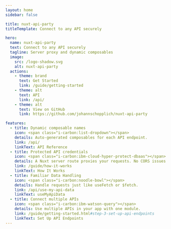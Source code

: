 ```yaml
---
layout: home
sidebar: false

title: nuxt-api-party
titleTemplate: Connect to any API securely

hero:
  name: nuxt-api-party
  text: Connect to any API securely
  tagline: Server proxy and dynamic composables
  image:
    src: /logo-shadow.svg
    alt: nuxt-api-party
  actions:
    - theme: brand
      text: Get Started
      link: /guide/getting-started
    - theme: alt
      text: API
      link: /api/
    - theme: alt
      text: View on GitHub
      link: https://github.com/johannschopplich/nuxt-api-party

features:
  - title: Dynamic composable names
    icon: <span class="i-carbon:list-dropdown"></span>
    details: Auto-generated composables for each API endpoint.
    link: /api/
    linkText: API Reference
  - title: Protected API credentials
    icon: <span class="i-carbon:ibm-cloud-hyper-protect-dbaas"></span>
    details: A Nuxt server route proxies your requests. No CORS issues!
    link: /guide/how-it-works
    linkText: How It Works
  - title: Familiar Data Handling
    icon: <span class="i-carbon:noodle-bowl"></span>
    details: Handle requests just like useFetch or $fetch.
    link: /api/use-my-api-data
    linkText: useMyApiData
  - title: Connect multiple APIs
    icon: <span class="i-carbon:ibm-watson-query"></span>
    details: Use multiple APIs in your app with one module.
    link: /guide/getting-started.html#step-3-set-up-api-endpoints
    linkText: Set Up API Endpoints
---
```

